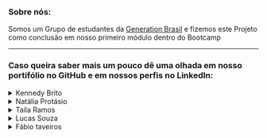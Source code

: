 ### Sobre nós:
Somos um Grupo de estudantes da <a href= "https://brazil.generation.org/"> Generation Brasil</a> e fizemos este Projeto como conclusão em nosso primeiro módulo dentro do Bootcamp
<hr>

### Caso queira saber mais um pouco dê uma olhada em nosso portifólio no GitHub e em nossos perfis no LinkedIn:

<details>
  <summary> Kennedy Brito </summary>
  
  📖 Desenvolvedor(a) Fullstack Java Jr.<br>
  📆 Junho 2021 - Setembro 2021<br>
  <div>
  <a href="https://www.linkedin.com/in/kennedy-gouveia-561a5b213" alt= "LinkedIN" target= "_blank">
     <img src="https://img.shields.io/badge/-LinkedIn-0077B5?style=for-the-badge&logo=linkedin&logoColor=white&link=https://https://www.linkedin.com/in/kennedy-gouveia-561a5b213">
  </a>
  
  <a href="https://github.com/kembg" alt= "LinkedIN" target= "_blank">
     <img src="https://img.shields.io/badge/GitHub-100000?style=for-the-badge&logo=github&logoColor=white&link=https://https://github.com/kembg">
  </a>
  </div>
  
</details>

<details>
  <summary> Natália Protásio </summary>
  
  📖 Desenvolvedor(a) Fullstack Java Jr.<br>
  📆 Junho 2021 - Setembro 2021<br>
  <div>
  <a href="https://www.linkedin.com/in/natalia-protasio-687724177/" alt= "LinkedIN" target= "_blank">
     <img src="https://img.shields.io/badge/-LinkedIn-0077B5?style=for-the-badge&logo=linkedin&logoColor=white&link=https://https://https://www.linkedin.com/in/natalia-protasio-687724177/">
  </a>
  
  <a href="https://github.com/Protasioland" alt= "LinkedIN" target= "_blank">
     <img src="https://img.shields.io/badge/GitHub-100000?style=for-the-badge&logo=github&logoColor=white&link=https://https://github.com/Protasioland">
  </a>
  </div>
  
</details>


<details>
  <summary> Taila Ramos </summary>
  
  📖 Desenvolvedor(a) Fullstack Java Jr.<br>
  📆 Junho 2021 - Setembro 2021<br>
  <div>
  <a href="https://www.linkedin.com/in/taila-ramos-2481261a2/" alt= "LinkedIN" target= "_blank">
     <img src="https://img.shields.io/badge/-LinkedIn-0077B5?style=for-the-badge&logo=linkedin&logoColor=white&link=https://https://https://https://www.linkedin.com/in/taila-ramos-2481261a2/">
  </a>
  
  <a href="https://github.com/tairamos" alt= "LinkedIN" target= "_blank">
     <img src="https://img.shields.io/badge/GitHub-100000?style=for-the-badge&logo=github&logoColor=white&link=https://https://github.com/tairamos">
  </a>
  </div>
  
</details>


<details>
  <summary> Lucas Souza </summary>
  
  📖 Desenvolvedor(a) Fullstack Java Jr.<br>
  📆 Junho 2021 - Setembro 2021<br>
  <div>
  <a href="https://www.linkedin.com/in/lucaslmsc/" alt= "LinkedIN" target= "_blank">
     <img src="https://img.shields.io/badge/-LinkedIn-0077B5?style=for-the-badge&logo=linkedin&logoColor=white&link=https://https://https://https://https://www.linkedin.com/in/lucaslmsc/">
  </a>
  
  <a href="https://github.com/LucasLM1" alt= "LinkedIN" target= "_blank">
     <img src="https://img.shields.io/badge/GitHub-100000?style=for-the-badge&logo=github&logoColor=white&link=https://github.com/LucasLM1">
  </a>
  </div>
  
</details>


<details>
  <summary> Fábio taveiros </summary>
  
  📖 Desenvolvedor(a) Fullstack Java Jr.<br>
  📆 Junho 2021 - Setembro 2021<br>
  <div>
  <a href="https://www.linkedin.com/in/fábio-taveiros-67b347211/" alt= "LinkedIN" target= "_blank">
     <img src="https://img.shields.io/badge/-LinkedIn-0077B5?style=for-the-badge&logo=linkedin&logoColor=white&link=https://https://https://https://https://www.linkedin.com/in/fábio-taveiros-67b347211/">
  </a>
  
  <a href="https://github.com/Fabiotaveiros" alt= "LinkedIN" target= "_blank">
     <img src="https://img.shields.io/badge/GitHub-100000?style=for-the-badge&logo=github&logoColor=white&link=https://github.com/Fabiotaveiros">
  </a>
  </div>
  
</details>